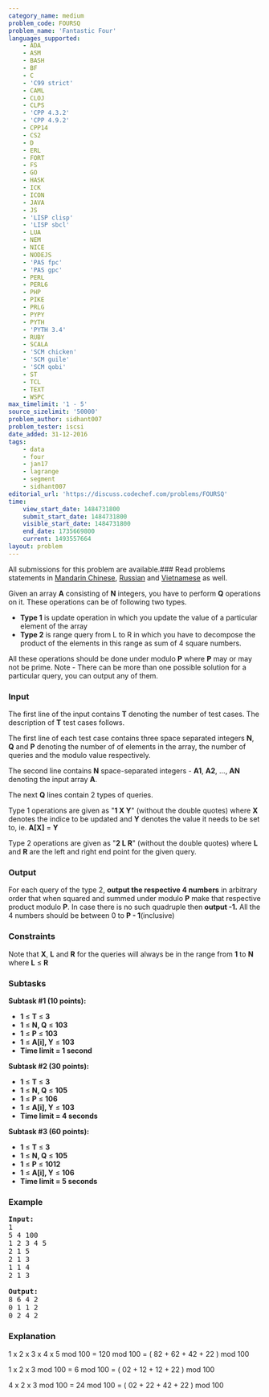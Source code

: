 ```yaml
---
category_name: medium
problem_code: FOURSQ
problem_name: 'Fantastic Four'
languages_supported:
    - ADA
    - ASM
    - BASH
    - BF
    - C
    - 'C99 strict'
    - CAML
    - CLOJ
    - CLPS
    - 'CPP 4.3.2'
    - 'CPP 4.9.2'
    - CPP14
    - CS2
    - D
    - ERL
    - FORT
    - FS
    - GO
    - HASK
    - ICK
    - ICON
    - JAVA
    - JS
    - 'LISP clisp'
    - 'LISP sbcl'
    - LUA
    - NEM
    - NICE
    - NODEJS
    - 'PAS fpc'
    - 'PAS gpc'
    - PERL
    - PERL6
    - PHP
    - PIKE
    - PRLG
    - PYPY
    - PYTH
    - 'PYTH 3.4'
    - RUBY
    - SCALA
    - 'SCM chicken'
    - 'SCM guile'
    - 'SCM qobi'
    - ST
    - TCL
    - TEXT
    - WSPC
max_timelimit: '1 - 5'
source_sizelimit: '50000'
problem_author: sidhant007
problem_tester: iscsi
date_added: 31-12-2016
tags:
    - data
    - four
    - jan17
    - lagrange
    - segment
    - sidhant007
editorial_url: 'https://discuss.codechef.com/problems/FOURSQ'
time:
    view_start_date: 1484731800
    submit_start_date: 1484731800
    visible_start_date: 1484731800
    end_date: 1735669800
    current: 1493557664
layout: problem
---
```

All submissions for this problem are available.###  Read problems statements in [Mandarin Chinese](http://www.codechef.com/download/translated/JAN17/mandarin/FOURSQ.pdf), [Russian](http://www.codechef.com/download/translated/JAN17/russian/FOURSQ.pdf) and [Vietnamese](http://www.codechef.com/download/translated/JAN17/vietnamese/FOURSQ.pdf) as well.

Given an array **A** consisting of **N** integers, you have to perform **Q** operations on it. These operations can be of following two types.

- **Type 1** is update operation in which you update the value of a particular element of the array
- **Type 2** is range query from L to R in which you have to decompose the product of the elements in this range as sum of 4 square numbers.

All these operations should be done under modulo **P** where **P** may or may not be prime. Note - There can be more than one possible solution for a particular query, you can output any of them.

### Input

The first line of the input contains **T** denoting the number of test cases. The description of **T** test cases follows.

The first line of each test case contains three space separated integers **N**, **Q** and **P** denoting the number of of elements in the array, the number of queries and the modulo value respectively.

The second line contains **N** space-separated integers - **A1**, **A2**, ..., **AN** denoting the input array **A**.

The next **Q** lines contain 2 types of queries.

Type 1 operations are given as "**1 X Y**" (without the double quotes) where **X** denotes the indice to be updated and **Y** denotes the value it needs to be set to, ie. **A\[X\]** = **Y**

Type 2 operations are given as "**2 L R**" (without the double quotes) where **L** and **R** are the left and right end point for the given query.

### Output

For each query of the type 2, **output the respective 4 numbers** in arbitrary order that when squared and summed under modulo **P** make that respective product modulo **P**. In case there is no such quadruple then **output -1.** All the 4 numbers should be between 0 to **P - 1**(inclusive)

### Constraints

Note that **X**, **L** and **R** for the queries will always be in the range from **1** to **N** where **L** ≤ **R**

### Subtasks

**Subtask #1 (10 points):**

- **1** ≤ **T** ≤ **3**
- **1** ≤ **N, Q** ≤ **103**
- **1** ≤ **P** ≤ **103**
- **1** ≤ **A\[i\], Y** ≤ **103**
- **Time limit = 1 second**

**Subtask #2 (30 points):**

- **1** ≤ **T** ≤ **3**
- **1** ≤ **N, Q** ≤ **105**
- **1** ≤ **P** ≤ **106**
- **1** ≤ **A\[i\], Y** ≤ **103**
- **Time limit = 4 seconds**

**Subtask #3 (60 points):**

- **1** ≤ **T** ≤ **3**
- **1** ≤ **N, Q** ≤ **105**
- **1** ≤ **P** ≤ **1012**
- **1** ≤ **A\[i\], Y** ≤ **106**
- **Time limit = 5 seconds**

### Example

<pre><b>Input:</b>
1
5 4 100
1 2 3 4 5
2 1 5
2 1 3
1 1 4
2 1 3

<b>Output:</b>
8 6 4 2
0 1 1 2
0 2 4 2
</pre>
### Explanation

1 x 2 x 3 x 4 x 5 mod 100 = 120 mod 100 = ( 82 + 62 + 42 + 22 ) mod 100

1 x 2 x 3 mod 100 = 6 mod 100 = ( 02 + 12 + 12 + 22 ) mod 100

4 x 2 x 3 mod 100 = 24 mod 100 = ( 02 + 22 + 42 + 22 ) mod 100
